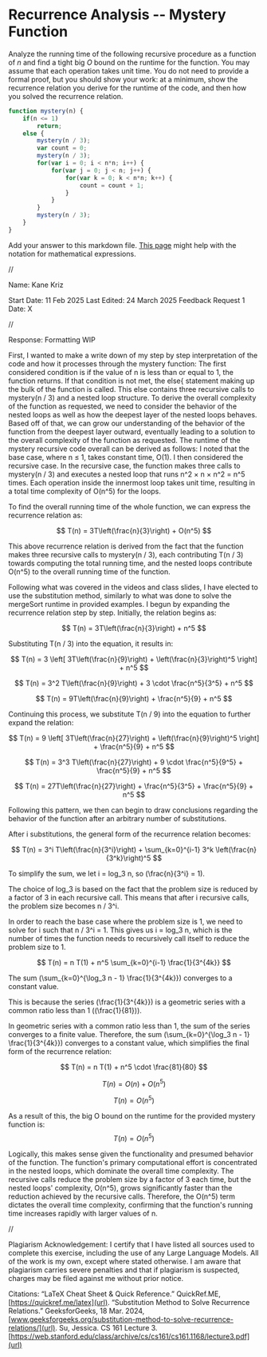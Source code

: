 # Recurrence Analysis -- Mystery Function

Analyze the running time of the following recursive procedure as a function of
$n$ and find a tight big $O$ bound on the runtime for the function. You may
assume that each operation takes unit time. You do not need to provide a formal
proof, but you should show your work: at a minimum, show the recurrence relation
you derive for the runtime of the code, and then how you solved the recurrence
relation.

```javascript
function mystery(n) {
    if(n <= 1)
        return;
    else {
        mystery(n / 3);
        var count = 0;
        mystery(n / 3);
        for(var i = 0; i < n*n; i++) {
            for(var j = 0; j < n; j++) {
                for(var k = 0; k < n*n; k++) {
                    count = count + 1;
                }
            }
        }
        mystery(n / 3);
    }
}
```

Add your answer to this markdown file. [This
page](https://docs.github.com/en/get-started/writing-on-github/working-with-advanced-formatting/writing-mathematical-expressions)
might help with the notation for mathematical expressions.


//


Name: Kane Kriz

Start Date: 11 Feb 2025
Last Edited: 24 March 2025
Feedback Request 1 Date: X


//


Response: Formatting WIP

First, I wanted to make a write down of my step by step interpretation of the code and how it processes through the mystery function: The first considered condition is if the value of n is less than or equal to 1, the function returns.
If that condition is not met, the else{ statement making up the bulk of the function is called. This else contains three recursive calls to mystery(n / 3) and a nested loop structure. 
To derive the overall complexity of the function as requested, we need to consider the behavior of the nested loops as well as how the deepest layer of the nested loops behaves.
Based off of that, we can grow our understanding of the behavior of the function from the deepest layer outward, eventually leading to a solution to the overall complexity of the function as requested.
The runtime of the mystery recursive code overall can be derived as follows:
I noted that the base case, where n ≤ 1, takes constant time, O(1). 
I then considered the recursive case. In the recursive case, the function makes three calls to mystery(n / 3) and executes a nested loop that runs n^2 × n × n^2 = n^5 times.
Each operation inside the innermost loop takes unit time, resulting in a total time complexity of O(n^5) for the loops.



 
To find the overall running time of the whole function, we can express the recurrence relation as:
 
$$ T(n) = 3T\left(\frac{n}{3}\right) + O(n^5) $$
 
This above recurrence relation is derived from the fact that the function makes three recursive calls to mystery(n / 3), each contributing T(n / 3) towards computing the total running time, 
and the nested loops contribute O(n^5) to the overall running time of the function.
 

Following what was covered in the videos and class slides, I have elected to use the substitution method, similarly to what was done to solve the mergeSort runtime in provided examples.
I begun by expanding the recurrence relation step by step. Initially, the relation begins as:
 
$$ T(n) = 3T\left(\frac{n}{3}\right) + n^5 $$


 
Substituting T(n / 3) into the equation, it results in:
 
$$ T(n) = 3 \left[ 3T\left(\frac{n}{9}\right) + \left(\frac{n}{3}\right)^5 \right] + n^5 $$

$$ T(n) = 3^2 T\left(\frac{n}{9}\right) + 3 \cdot \frac{n^5}{3^5} + n^5 $$

$$ T(n) = 9T\left(\frac{n}{9}\right) + \frac{n^5}{9} + n^5 $$
 


 

Continuing this process, we substitute T(n / 9) into the equation to further expand the relation:

$$ T(n) = 9 \left[ 3T\left(\frac{n}{27}\right) + \left(\frac{n}{9}\right)^5 \right] + \frac{n^5}{9} + n^5 $$

$$ T(n) = 3^3 T\left(\frac{n}{27}\right) + 9 \cdot \frac{n^5}{9^5} + \frac{n^5}{9} + n^5 $$

$$ T(n) = 27T\left(\frac{n}{27}\right) + \frac{n^5}{3^5} + \frac{n^5}{9} + n^5 $$
 



Following this pattern, we then can begin to draw conclusions regarding the behavior of the function after an arbitrary number of substitutions.
 
After i substitutions, the general form of the recurrence relation becomes:
 
$$ T(n) = 3^i T\left(\frac{n}{3^i}\right) + \sum_{k=0}^{i-1} 3^k \left(\frac{n}{3^k}\right)^5 $$
 
To simplify the sum, we let i = log_3 n, so \(\frac{n}{3^i} = 1\).
 


 

The choice of log_3 is based on the fact that the problem size is reduced by a factor of 3 in each recursive call.
This means that after i recursive calls, the problem size becomes n / 3^i. 

In order to reach the base case where the problem size is 1, we need to solve for i such that n / 3^i = 1. 
This gives us i = log_3 n, which is the number of times the function needs to recursively call itself to reduce the problem size to 1.

$$ T(n) = n T(1) + n^5 \sum_{k=0}^{i-1} \frac{1}{3^{4k}} $$
 
The sum \(\sum_{k=0}^{\log_3 n - 1} \frac{1}{3^{4k}}\) converges to a constant value.
 
This is because the series \(\frac{1}{3^{4k}}\) is a geometric series with a common ratio less than 1 (\(\frac{1}{81}\)).
 


In geometric series with a common ratio less than 1, the sum of the series converges to a finite value.
Therefore, the sum \(\sum_{k=0}^{\log_3 n - 1} \frac{1}{3^{4k}}\) converges to a constant value, which simplifies the final form of the recurrence relation:
 
$$ T(n) = n T(1) + n^5 \cdot \frac{81}{80} $$

$$ T(n) = O(n) + O(n^5) $$

$$ T(n) = O(n^5) $$
 


 
As a result of this, the big O bound on the runtime for the provided mystery function is:
$$ T(n) = O(n^5) $$
 

Logically, this makes sense given the functionality and presumed behavior of the function.
The function's primary computational effort is concentrated in the nested loops, which dominate the overall time complexity.
The recursive calls reduce the problem size by a factor of 3 each time, but the nested loops' complexity, O(n^5), grows significantly faster than the reduction achieved by the recursive calls.
Therefore, the O(n^5) term dictates the overall time complexity, confirming that the function's running time increases rapidly with larger values of n.
 

//


Plagiarism Acknowledgement: I certify that I have listed all sources used to complete this exercise, including the use of any Large Language Models. All of the work is my own, except where stated otherwise. I am aware that plagiarism carries severe penalties and that if plagiarism is suspected, charges may be filed against me without prior notice.

Citations:
“LaTeX Cheat Sheet & Quick Reference.” QuickRef.ME,[https://quickref.me/latex](url).
“Substitution Method to Solve Recurrence Relations.” GeeksforGeeks, 18 Mar. 2024, [www.geeksforgeeks.org/substitution-method-to-solve-recurrence-relations/](url).
Su, Jessica. CS 161 Lecture 3. [https://web.stanford.edu/class/archive/cs/cs161/cs161.1168/lecture3.pdf](url)

